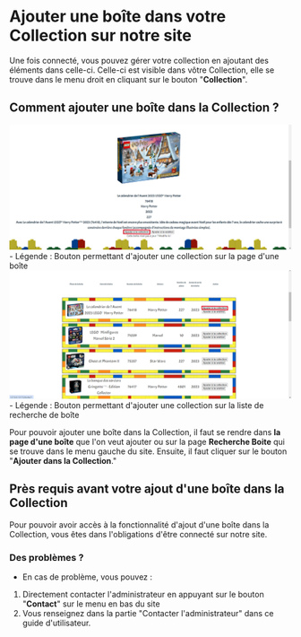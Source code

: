# Ajouter une boîte dans votre Collection sur notre site

Une fois connecté, vous pouvez gérer votre collection en ajoutant des éléments dans celle-ci. Celle-ci est visible dans vôtre Collection, elle se trouve dans le menu droit en cliquant sur le bouton "**Collection**".

## Comment ajouter une boîte dans la Collection ?

<img src="../../img/AjoutCollection1.png" alt="AjoutCollection1" width="800px">
<!-- ![Bouton permettant d'ajouter une collection sur la page d'une boîte](../../img/AjoutCollection1.png) -->
- Légende : Bouton permettant d'ajouter une collection sur la page d'une boîte

<img src="../../img/AjoutCollection2.png" alt="AjoutCollection2" width="800px">
<!-- ![Bouton permettant d'ajouter une collection sur la liste de recherche de boîte](../../img/AjoutCollection2.png) -->
- Légende : Bouton permettant d'ajouter une collection sur la liste de recherche de boîte

Pour pouvoir ajouter une boîte dans la Collection, il faut se rendre dans **la page d'une boîte** que l'on veut ajouter ou sur la page **Recherche Boite** qui se trouve dans le menu gauche du site. Ensuite, il faut cliquer sur le bouton "**Ajouter dans la Collection**."

## Près requis avant votre ajout d'une boîte dans la Collection

Pour pouvoir avoir accès à la fonctionnalité d'ajout d'une boîte dans la Collection, vous êtes dans l'obligations d'être connecté sur notre site.

### Des problèmes ?

- En cas de problème, vous pouvez :

1. Directement contacter l'administrateur en appuyant sur le bouton "**Contact**" sur le menu en bas du site
2. Vous renseignez dans la partie "Contacter l'administrateur" dans ce guide d'utilisateur.
